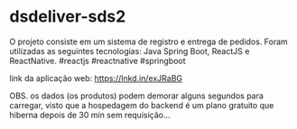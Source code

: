 # dsdeliver-sds2
O projeto consiste em um sistema de registro e entrega de pedidos. Foram utilizadas as seguintes tecnologias:
Java Spring Boot, ReactJS e ReactNative. #reactjs #reactnative #springboot

link da aplicação web: https://lnkd.in/exJRaBG

OBS. os dados (os produtos) podem demorar alguns segundos para carregar, visto que a hospedagem do backend é um plano gratuito que hiberna depois de 30 min sem requisição...  
